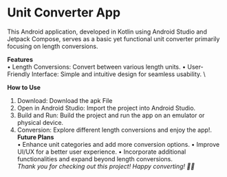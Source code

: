 # **Unit Converter App**

This Android application, developed in Kotlin using Android Studio and Jetpack Compose, serves as a basic yet functional unit converter primarily focusing on length conversions.

**Features**
\
•	Length Conversions: Convert between various length units.
•	User-Friendly Interface: Simple and intuitive design for seamless usability.
\

**How to Use**
1.	Download: Download the apk File 
2.	Open in Android Studio: Import the project into Android Studio.
3.	Build and Run: Build the project and run the app on an emulator or physical device.
4.	Conversion: Explore different length conversions and enjoy the app!.
\
**Future Plans**
\
•	Enhance unit categories and add more conversion options.
•	Improve UI/UX for a better user experience.
•	Incorporate additional functionalities and expand beyond length conversions.
\
*Thank you for checking out this project! Happy converting! 📱✨*
